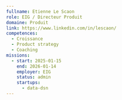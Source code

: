 ```yaml
---
fullname: Etienne Le Scaon
role: EIG / Directeur Produit
domaine: Produit
link: https://www.linkedin.com/in/lescaon/
competences:
  - Croissance
  - Product strategy
  - Coaching
missions:
  - start: 2025-01-15
    end: 2026-01-14
    employer: EIG
    status: admin
    startups:
      - data-dsn
---
```

